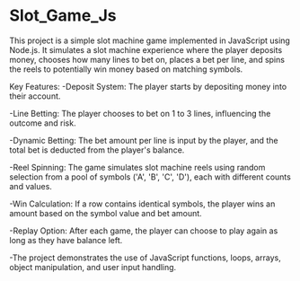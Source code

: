 # Slot_Game_Js

This project is a simple slot machine game implemented in JavaScript using Node.js. It simulates a slot machine experience where the player deposits money, chooses how many lines to bet on, places a bet per line, and spins the reels to potentially win money based on matching symbols.

Key Features:
-Deposit System: The player starts by depositing money into their account.

-Line Betting: The player chooses to bet on 1 to 3 lines, influencing the outcome and risk.

-Dynamic Betting: The bet amount per line is input by the player, and the total bet is deducted from the player's balance.

-Reel Spinning: The game simulates slot machine reels using random selection from a pool of symbols ('A', 'B', 'C', 'D'), each with different counts and values.

-Win Calculation: If a row contains identical symbols, the player wins an amount based on the symbol value and bet amount.

-Replay Option: After each game, the player can choose to play again as long as they have balance left.

-The project demonstrates the use of JavaScript functions, loops, arrays, object manipulation, and user input handling.
